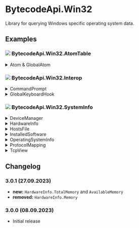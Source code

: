 # BytecodeApi.Win32

Library for querying Windows specific operating system data.

## Examples

### ![](http://bytecode77.com/public/vs/namespace.png) BytecodeApi.Win32.AtomTable

<details>
<summary>Atom & GlobalAtom</summary>

`Atom` and `GlobalAtom` both have equivalent methods and properties, operating on either atoms or global atoms.

Find atom by name:

```
Atom atom = Atom.Find("MyAtom");
ushort value = atom.Value;
```

Add new atom:
```
Atom newAtom = Atom.Add("MyNewAtom");
```

Find atom by value:
```
Atom foundAtombyValue = new(123);
```
</details>

### ![](http://bytecode77.com/public/vs/namespace.png) BytecodeApi.Win32.Interop

<details>
<summary>CommandPrompt</summary>

The `CommandPrompt` wraps up a **cmd.exe** process to write to and read from.

```
CommandPrompt cmd = new();

cmd.Start();
cmd.WriteLine("dir");

cmd.MessageReceived += Prompt_MessageReceived;

static void Prompt_MessageReceived(object? sender, CommandPromptEventArgs e)
{
	Console.WriteLine(e.Message);
}
```
</details>

<details>
<summary>GlobalKeyboardHook</summary>

The `GlobalKeyboardHook` class listens for keystrokes and raises an event, each time the user pressed a key:

```
GlobalKeyboardHook hook = new();
hook.KeyPressed += Hook_KeyPressed;

static void Hook_KeyPressed(object sender, KeyboardHookEventArgs e)
{
	// Retrieve properties about the key press event:
	Keys key = e.KeyCode;
	int scanCode = e.ScanCode;
	char keyChar = e.KeyChar;

	// Abort key press:
	e.Handled = true;
}
```
</details>

### ![](http://bytecode77.com/public/vs/namespace.png) BytecodeApi.Win32.SystemInfo

<details>
<summary>DeviceManager</summary>

The `DeviceManager` retrieves information about installed devices. The returned data structure closely resembles what you can see in the Windows Device Manager.

```
DeviceManager devices = DeviceManager.Create();

// Iterate all device types:
foreach (DeviceTypeInfo deviceType in devices.DeviceTypes)
{
	string? className = deviceType.ClassName;

	// Iterate all devices of that device type:
	foreach (DeviceInfo device in deviceType.Devices)
	{
		// Name, description and attributes of the device:
		string? deviceName = device.Name;
		string? deviceDescription = device.Description;
		ReadOnlyDictionary<string, object> deviceAttributes = device.Attributes;
	}
}
```
</details>

<details>
<summary>HardwareInfo</summary>

`HardwareInfo` retrieves information about system hardware:

```
HardwareInfo.ProcessorNames;
HardwareInfo.VideoControllerNames;
HardwareInfo.TotalMemory;
HardwareInfo.AvailableMemory;
```
</details>

<details>
<summary>HostsFile</summary>

An `HostsFile` instance provides a snapshot of the current hosts file:

```
HostsFile hosts = HostsFile.Load();

foreach(HostsFileEntry entry in hosts.Entries)
{
	string hostName = entry.HostName;
	string ipAddress = entry.IPAddress;
}
```
</details>

<details>
<summary>InstalledSoftware</summary>

An `InstalledSoftware` instance provides a snapshot of currently installed programs:

```
InstalledSoftware software = InstalledSoftware.Load();

foreach (InstalledSoftwareInfo program in software.Software)
{
	string? name = program.Name;
	string? publisher = program.Publisher;
	string? version = program.Version;
	// ...
}
```
</details>

<details>
<summary>OperatingSystemInfo</summary>

`OperatingSystemInfo` retrieves information about the operating system:

```
OperatingSystemInfo.Name;
OperatingSystemInfo.InstallDate;
OperatingSystemInfo.InstalledAntiVirusSoftware;
OperatingSystemInfo.DefaultBrowser;
OperatingSystemInfo.FrameworkVersions;
```
</details>

<details>
<summary>ProtocolMapping</summary>

A `ProtocolMapping` instance provides a snapshot of currently configured protocols.

This class is used by the `TcpView` class to resolve port names (e.g. 443 -> "https").

```
ProtocolMapping protocols = ProtocolMapping.Load();

foreach (ProtocolMappingEntry entry in protocols.Entries)
{
	TransportProtocol protocol = entry.Protocol;
	int port = entry.Port;
	string name = entry.Name;

	// e.g.: Udp, 443, "https"
}
```
</details>

<details>
<summary>TcpView</summary>

A `TcpView` instance provides a snapshot of the TCPView table. It contains information about all current TCP and UDP connections.

In addition, port names are resolved by using the `ProtocolMapping` class.

```
TcpView tcp = TcpView.Load();

foreach(TcpViewEntry entry in tcp.Entries)
{
	// ...
}
```
</details>

## Changelog

### 3.0.1 (27.09.2023)

* **new:** `HardwareInfo.TotalMemory` and `AvailableMemory`
* **removed:** `HardwareInfo.Memory`

### 3.0.0 (08.09.2023)

* Initial release